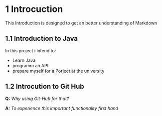 # 1 Introcuction

This Introduction is designed to get an better understanding of Markdown

## 1.1 Introduction to Java

In this project i intend to:
- Learn Java
- programm an API
- prepare myself for a Porject at the university


## 1.2 Introcution to Git Hub

**Q:** *Why using Git-Hub for that?*

**A:** *To experience this important functionality first hand*

